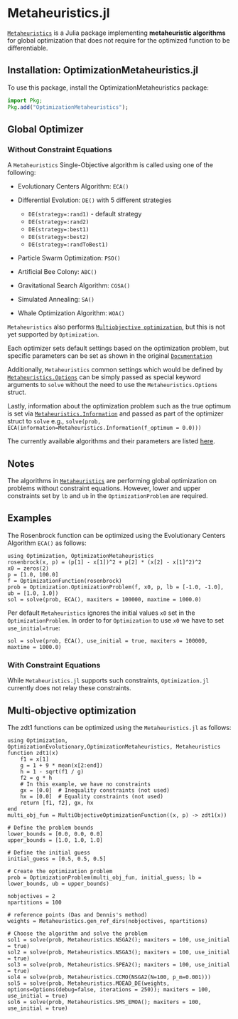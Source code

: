 # Metaheuristics.jl

[`Metaheuristics`](https://github.com/jmejia8/Metaheuristics.jl) is a Julia package implementing **metaheuristic algorithms** for global optimization that does not require for the optimized function to be differentiable.

## Installation: OptimizationMetaheuristics.jl

To use this package, install the OptimizationMetaheuristics package:

```julia
import Pkg;
Pkg.add("OptimizationMetaheuristics");
```

## Global Optimizer

### Without Constraint Equations

A `Metaheuristics` Single-Objective algorithm is called using one of the following:

  - Evolutionary Centers Algorithm: `ECA()`

  - Differential Evolution: `DE()` with 5 different strategies
    
      + `DE(strategy=:rand1)` - default strategy
      + `DE(strategy=:rand2)`
      + `DE(strategy=:best1)`
      + `DE(strategy=:best2)`
      + `DE(strategy=:randToBest1)`
  - Particle Swarm Optimization: `PSO()`
  - Artificial Bee Colony: `ABC()`
  - Gravitational Search Algorithm: `CGSA()`
  - Simulated Annealing: `SA()`
  - Whale Optimization Algorithm: `WOA()`

`Metaheuristics` also performs [`Multiobjective optimization`](https://jmejia8.github.io/Metaheuristics.jl/stable/examples/#Multiobjective-Optimization), but this is not yet supported by `Optimization`.

Each optimizer sets default settings based on the optimization problem, but specific parameters can be set as shown in the original [`Documentation`](https://jmejia8.github.io/Metaheuristics.jl/stable/algorithms/)

Additionally, `Metaheuristics` common settings which would be defined by [`Metaheuristics.Options`](https://jmejia8.github.io/Metaheuristics.jl/stable/api/#Metaheuristics.Options) can be simply passed as special keyword arguments to `solve` without the need to use the `Metaheuristics.Options` struct.

Lastly, information about the optimization problem such as the true optimum is set via [`Metaheuristics.Information`](https://jmejia8.github.io/Metaheuristics.jl/stable/api/#Metaheuristics.Information) and passed as part of the optimizer struct to `solve` e.g., `solve(prob, ECA(information=Metaheuristics.Information(f_optimum = 0.0)))`

The currently available algorithms and their parameters are listed [here](https://jmejia8.github.io/Metaheuristics.jl/stable/algorithms/).

## Notes

The algorithms in [`Metaheuristics`](https://github.com/jmejia8/Metaheuristics.jl) are performing global optimization on problems without
constraint equations. However, lower and upper constraints set by `lb` and `ub` in the `OptimizationProblem` are required.

## Examples

The Rosenbrock function can be optimized using the Evolutionary Centers Algorithm `ECA()` as follows:

```@example Metaheuristics
using Optimization, OptimizationMetaheuristics
rosenbrock(x, p) = (p[1] - x[1])^2 + p[2] * (x[2] - x[1]^2)^2
x0 = zeros(2)
p = [1.0, 100.0]
f = OptimizationFunction(rosenbrock)
prob = Optimization.OptimizationProblem(f, x0, p, lb = [-1.0, -1.0], ub = [1.0, 1.0])
sol = solve(prob, ECA(), maxiters = 100000, maxtime = 1000.0)
```

Per default `Metaheuristics` ignores the initial values `x0` set in the `OptimizationProblem`. In order to for `Optimization` to use `x0` we have to set `use_initial=true`:

```@example Metaheuristics
sol = solve(prob, ECA(), use_initial = true, maxiters = 100000, maxtime = 1000.0)
```

### With Constraint Equations

While `Metaheuristics.jl` supports such constraints, `Optimization.jl` currently does not relay these constraints.


## Multi-objective optimization
The zdt1 functions can be optimized using the `Metaheuristics.jl` as follows:

```@example MOO-Metaheuristics
using Optimization, OptimizationEvolutionary,OptimizationMetaheuristics, Metaheuristics
function zdt1(x)
    f1 = x[1]
    g = 1 + 9 * mean(x[2:end])
    h = 1 - sqrt(f1 / g)
    f2 = g * h
    # In this example, we have no constraints
    gx = [0.0]  # Inequality constraints (not used)
    hx = [0.0]  # Equality constraints (not used)
    return [f1, f2], gx, hx
end
multi_obj_fun = MultiObjectiveOptimizationFunction((x, p) -> zdt1(x))

# Define the problem bounds
lower_bounds = [0.0, 0.0, 0.0]
upper_bounds = [1.0, 1.0, 1.0]

# Define the initial guess
initial_guess = [0.5, 0.5, 0.5]

# Create the optimization problem
prob = OptimizationProblem(multi_obj_fun, initial_guess; lb = lower_bounds, ub = upper_bounds)

nobjectives = 2
npartitions = 100

# reference points (Das and Dennis's method)
weights = Metaheuristics.gen_ref_dirs(nobjectives, npartitions)

# Choose the algorithm and solve the problem
sol1 = solve(prob, Metaheuristics.NSGA2(); maxiters = 100, use_initial = true)
sol2 = solve(prob, Metaheuristics.NSGA3(); maxiters = 100, use_initial = true)
sol3 = solve(prob, Metaheuristics.SPEA2(); maxiters = 100, use_initial = true)
sol4 = solve(prob, Metaheuristics.CCMO(NSGA2(N=100, p_m=0.001)))
sol5 = solve(prob, Metaheuristics.MOEAD_DE(weights, options=Options(debug=false, iterations = 250)); maxiters = 100, use_initial = true)
sol6 = solve(prob, Metaheuristics.SMS_EMOA(); maxiters = 100, use_initial = true)
```

